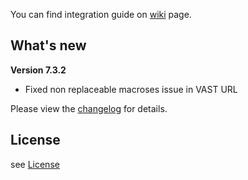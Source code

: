 You can find integration guide on [wiki](https://loopme-ltd.gitbook.io/docs-public/loopme-ios-sdk) page.

## What's new ##

**Version 7.3.2**

- Fixed non replaceable macroses issue in VAST URL

Please view the [changelog](CHANGELOG.md) for details.

## License ##

see [License](LICENSE.md)
